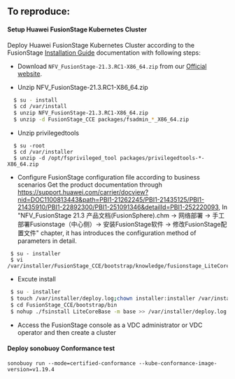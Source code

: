 ## To reproduce:

#### Setup Huawei FusionStage Kubernetes Cluster

Deploy Huawei FusionStage Kubernetes Cluster according to the FusionStage [Installation Guide](https://support.huawei.com/carrier/docview?nid=DOC1100813443&path=PBI1-21262245/PBI1-21435125/PBI1-21435910/PBI1-22892300/PBI1-251091346&detailId=PBI1-252220093) documentation with following steps:

- Download `NFV_FusionStage-21.3.RC1-X86_64.zip` from our [Official website](https://support.huawei.com/carrier/navi?coltype=software#col=software&from=product&detailId=PBI1-252220093&path=PBI1-21262245/PBI1-21435125/PBI1-21435910/PBI1-22892300/PBI1-251091346).


- Unzip NFV_FusionStage-21.3.RC1-X86_64.zip
```bash
  $ su - install
  $ cd /var/install
  $ unzip NFV_FusionStage-21.3.RC1-X86_64.zip
  $ unzip -d FusionStage_CCE packages/fsadmin_*_X86_64.zip
```

- Unzip privilegedtools
```
  $ su -root
  $ cd /var/installer
  $ unzip -d /opt/fsprivileged_tool packages/privilegedtools-*-X86_64.zip
```

- Configure FusionStage configuration file according to business scenarios
Get the product documentation through https://support.huawei.com/carrier/docview?nid=DOC1100813443&path=PBI1-21262245/PBI1-21435125/PBI1-21435910/PBI1-22892300/PBI1-251091346&detailId=PBI1-252220093, In "NFV_FusionStage 21.3 产品文档(FusionSphere).chm -> 网络部署 -> 手工部署Fusionstage（中心侧）-> 安装FusionStage软件 -> 修改FusionStage配置文件" chapter, it has introduces the configuration method of parameters in detail.
```
 $ su - installer
 $ vi /var/installer/FusionStage_CCE/bootstrap/knowledge/fusionstage_LiteCoreBase.yaml
```

- Excute install
```bash
 $ su - installer
 $ touch /var/installer/deploy.log;chown installer:installer /var/installer/deploy.log
 $ cd FusionStage_CCE/bootstrap/bin
 $ nohup ./fsinstall LiteCoreBase -m base >> /var/installer/deploy.log &
```

- Access the FusionStage console as a VDC administrator or VDC operator and then create a cluster  

#### Deploy sonobuoy Conformance test 
```
sonobuoy run --mode=certified-conformance --kube-conformance-image-version=v1.19.4
```
